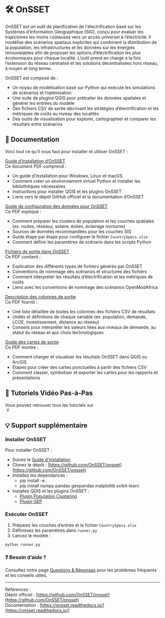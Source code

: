 # 🛠️ OnSSET

OnSSET est un outil de planification de l'électrification basé sur les Systèmes d’Information Géographique (SIG), conçu pour évaluer les trajectoires les moins coûteuses vers un accès universel à l’électricité. Il modélise des scénarios spatiaux explicites qui combinent la distribution de la population, les infrastructures et les données sur les énergies renouvelables afin de proposer les options d’électrification les plus économiques pour chaque localité. L’outil prend en charge à la fois l’extension du réseau centralisé et les solutions décentralisées hors réseau, à moyen et long terme.

OnSSET est composé de :

- Un noyau de modélisation basé sur Python qui exécute les simulations de scénarios et l’optimisation  
- Une suite de plugins QGIS pour prétraiter les données spatiales et générer les entrées du modèle  
- Des fichiers CSV de sortie décrivant les stratégies d’électrification et les métriques de coûts au niveau des localités  
- Des outils de visualisation pour explorer, cartographier et comparer les résultats entre scénarios

## 📄 Documentation

Voici tout ce qu’il vous faut pour installer et utiliser OnSSET :

[Guide d’installation d’OnSSET](./Installation%20Guide%20for%20OnSSET.pdf)  
Ce document PDF comprend :
- Un guide d’installation pour Windows, Linux et macOS
- Comment créer un environnement virtuel Python et installer les bibliothèques nécessaires
- Instructions pour installer QGIS et les plugins OnSSET
- Liens vers le dépôt GitHub officiel et la documentation d’OnSSET

[Guide de configuration des données pour OnSSET](./Data%20configuration%20Guide%20for%20OnSSET.pdf)  
Ce PDF explique :
- Comment préparer les clusters de population et les couches spatiales (ex. routes, réseaux, solaire, éolien, éclairage nocturne)
- Sources de données recommandées pour les couches SIG
- Guide étape par étape pour configurer le fichier `CountrySpecs.xlsx`
- Comment définir les paramètres de scénario dans les scripts Python

[Fichiers de sortie dans OnSSET](./Output%20files%20in%20OnSSET.pdf)  
Ce PDF contient :
- Explication des différents types de fichiers générés par OnSSET
- Conventions de nommage des scénarios et structures des fichiers
- Comment interpréter les résultats d’électrification et les métriques de coûts
- Liens avec les conventions de nommage des scénarios OpenModAfrica

[Description des colonnes de sortie](./Description-of-output-columns_OnSSET.pdf)  
Ce PDF fournit :
- Une liste détaillée de toutes les colonnes des fichiers CSV de résultats
- Unités et définitions de chaque variable (ex. population, demande, LCOE, investissement, distance au réseau)
- Conseils pour interpréter les valeurs liées aux niveaux de demande, au statut du réseau et aux choix technologiques

[Guide des cartes de sortie](./Maps%20output.pdf)  
Ce PDF montre :
- Comment charger et visualiser les résultats OnSSET dans QGIS ou ArcGIS
- Étapes pour créer des cartes ponctuelles à partir des fichiers CSV
- Comment classer, symboliser et exporter les cartes pour les rapports et présentations

## 🎥 Tutoriels Vidéo Pas-à-Pas

Vous pouvez retrouver tous les tutoriels sur  
<a href="https://www.youtube.com/playlist?list=PLHN93NPePQ1JNz3JROb_sVbF5pjOG-EDx" target="_blank" style="text-decoration: none;">
  <img src="https://cdn.simpleicons.org/youtube/FF0000/16" alt="YouTube" height="16" style="vertical-align: text-bottom; margin-left: 4px;">
</a>

## 💡 Support supplémentaire
### Installer OnSSET

Pour installer OnSSET :
- Suivez le [Guide d’installation](./Installation%20Guide%20for%20OnSSET.pdf)  
- Clonez le dépôt : [https://github.com/OnSSET/onsset](https://github.com/OnSSET/onsset)  
- Installez les dépendances :
  - pip install -e .
  - pip install numpy pandas geopandas matplotlib scikit-learn
- Installez QGIS et les plugins OnSSET :
  - [Plugin Population Clustering](https://github.com/OnSSET/PopCluster)
  - [Plugin GEP](https://github.com/OnSSET/ClusterbasedExtraction)

### Exécuter OnSSET

1. Préparez les couches d’entrée et le fichier `CountrySpecs.xlsx`
2. Définissez les paramètres dans `runner.py`
3. Lancez le modèle :
```bash
python runner.py
```

### ❓ Besoin d’aide ?

Consultez notre page [Questions & Réponses](docs/faq.md) pour les problèmes fréquents et les conseils utiles.

---

Références :  
Dépôt officiel : [https://github.com/OnSSET/onsset](https://github.com/OnSSET/onsset)  
Documentation : [https://onsset.readthedocs.io/](https://onsset.readthedocs.io/)

